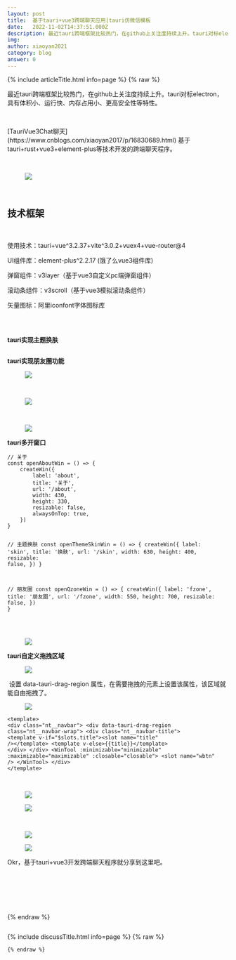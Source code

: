 ```yaml
---
layout: post
title:  基于tauri+vue3跨端聊天应用|tauri仿微信模板
date:   2022-11-02T14:37:51.000Z
description: 最近tauri跨端框架比较热门，在github上关注度持续上升。tauri对标electron，具有体积小、运行快、内存占用小、更高安全性等特性。\[T...
img: 
author: xiaoyan2021
category: blog
answer: 0
---
```

<div class="article-root">
  <div class="article">
    {% include articleTitle.html info=page %}
    {% raw %}
    <div class="article-content"><p>最近tauri跨端框架比较热门，在github上关注度持续上升。tauri对标electron，具有体积小、运行快、内存占用小、更高安全性等特性。</p><p>&nbsp;</p><p>[TauriVue3Chat聊天](https://www.cnblogs.com/xiaoyan2017/p/16830689.html) 基于tauri+rust+vue3+element-plus等技术开发的跨端聊天程序。</p><p>&nbsp;</p><figure class="image"><img src="https://www.samyoc.com/uploads/users/26987/images/1667399402004.png"></figure><p>&nbsp;</p><h2><strong>技术框架</strong></h2><p>&nbsp;</p><p>使用技术：tauri+vue^3.2.37+vite^3.0.2+vuex4+vue-router@4</p><p>UI组件库：element-plus^2.2.17 (饿了么vue3组件库)</p><p>弹窗组件：v3layer（基于vue3自定义pc端弹窗组件）</p><p>滚动条组件：v3scroll（基于vue3模拟滚动条组件）</p><p>矢量图标：阿里iconfont字体图标库</p><p>&nbsp;</p><figure class="image"><img></figure><p><strong>tauri实现主题换肤</strong></p><figure class="image"><img></figure><p><strong>tauri实现朋友圈功能</strong></p><figure class="image"><img src="https://www.samyoc.com/uploads/users/26987/images/1667399652453.png"></figure><p>&nbsp;</p><figure class="image"><img src="https://www.samyoc.com/uploads/users/26987/images/1667399652256.png"></figure><p>&nbsp;</p><figure class="image"><img src="https://www.samyoc.com/uploads/users/26987/images/1667399652256.png"></figure><p><strong>tauri多开窗口</strong></p><pre><code class="language-plaintext">// 关于
const openAboutWin = () =&gt; {
    createWin({
        label: 'about',
        title: '关于',
        url: '/about',
        width: 430,
        height: 330,
        resizable: false,
        alwaysOnTop: true,
    })
}

// 主题换肤
const openThemeSkinWin = () =&gt; {
    createWin({
        label: 'skin',
        title: '换肤',
        url: '/skin',
        width: 630,
        height: 400,
        resizable: false,
    })
}

// 朋友圈
const openQzoneWin = () =&gt; {
    createWin({
        label: 'fzone',
        title: '朋友圈',
        url: '/fzone',
        width: 550,
        height: 700,
        resizable: false,
    })
}</code></pre><p>&nbsp;</p><figure class="image"><img src="https://www.samyoc.com/uploads/users/26987/images/1667399689735.png"></figure><p><strong>tauri自定义拖拽区域</strong></p><figure class="image"><img src="https://img2022.cnblogs.com/blog/1289798/202210/1289798-20221027002719131-235938324.png"></figure><p>&nbsp;设置 data-tauri-drag-region&nbsp;属性，在需要拖拽的元素上设置该属性，该区域就能自由拖拽了。</p><figure class="image"><img src="https://www.samyoc.com/uploads/users/26987/images/1667399772004.png"></figure><pre><code class="language-plaintext">&lt;template&gt;
    &lt;div class="nt__navbar"&gt;
        &lt;div data-tauri-drag-region class="nt__navbar-wrap"&gt;
            &lt;div class="nt__navbar-title"&gt;
                &lt;template v-if="$slots.title"&gt;&lt;slot name="title" /&gt;&lt;/template&gt;
                &lt;template v-else&gt;{{title}}&lt;/template&gt;
            &lt;/div&gt;
        &lt;/div&gt;
        &lt;WinTool :minimizable="minimizable" :maximizable="maximizable" :closable="closable"&gt;
            &lt;slot name="wbtn" /&gt;
        &lt;/WinTool&gt;
    &lt;/div&gt;
&lt;/template&gt;</code></pre><p>&nbsp;</p><figure class="image"><img src="https://www.samyoc.com/uploads/users/26987/images/1667399804737.png"></figure><figure class="image"><img src="https://www.samyoc.com/uploads/users/26987/images/1667399819977.png"></figure><p>&nbsp;</p><figure class="image"><img src="https://www.samyoc.com/uploads/users/26987/images/1667399829057.png"></figure><figure class="image"><img src="https://www.samyoc.com/uploads/users/26987/images/1667399843134.png"></figure><p>Okr，基于tauri+vue3开发跨端聊天程序就分享到这里吧。</p><p>&nbsp;</p><p>&nbsp;</p><p>&nbsp;</p></div>
    {% endraw %}
  </div>
  <p style="height: 0;width:0;overflow: hidden;"> 第4291篇《基于tauri+vue3跨端聊天应用|tauri仿微信模板》来自Winter(https://github.com/aiyld/aiyld.github.io)的站点</p>
  <div class="discuss-wrapper">
    {% include discussTitle.html info=page %}
    {% raw %}
    
    {% endraw %}
  </div>
<div>
